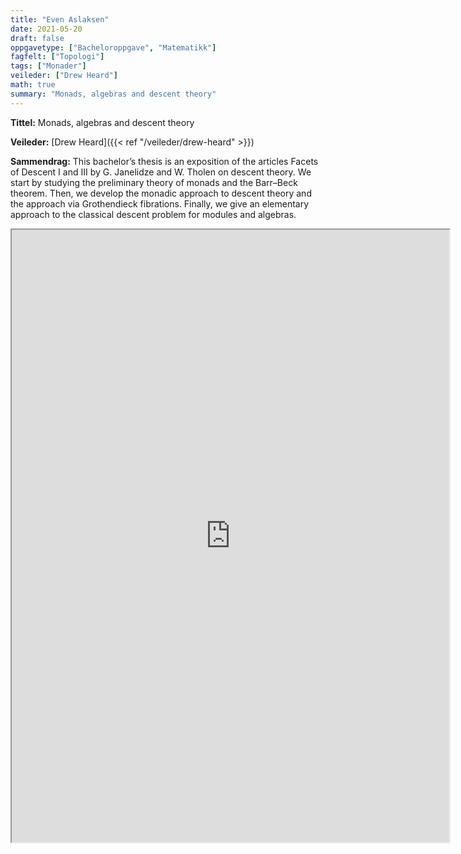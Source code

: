 ```yaml
---
title: "Even Aslaksen"
date: 2021-05-20
draft: false
oppgavetype: ["Bacheloroppgave", "Matematikk"]
fagfelt: ["Topologi"]
tags: ["Monader"]
veileder: ["Drew Heard"]
math: true 
summary: "Monads, algebras and descent theory"
---
```


**Tittel:** Monads, algebras and descent theory

**Veileder:** [Drew Heard]({{< ref "/veileder/drew-heard" >}}) 

**Sammendrag:** This bachelor’s thesis is an exposition of the articles Facets of Descent I and III by G. Janelidze and W. Tholen on descent theory. We start by studying the preliminary theory of monads and the Barr–Beck theorem. Then, we develop the monadic approach to descent theory and the approach via Grothendieck fibrations. Finally, we give an elementary approach to the classical descent problem for modules and algebras.

<iframe src="https://drive.google.com/file/d/1xVJYCLR3eEte6bVdzB4M2eorgdgIGZRt/preview" width="700" height="980" allow="autoplay"></iframe>

